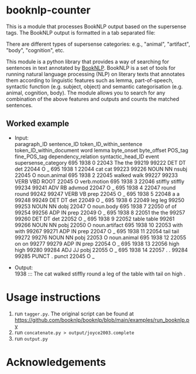 # booknlp-counter

This is a module that processes BookNLP output based on the supersense tags.
The BookNLP output is formatted in a tab separated file:


There are different types of supersense categories: e.g., "animal", "artifact", "body", "cognition", etc.

This module is a python library that provides a way of searching for sentences in text annotated by [BookNLP](https://github.com/booknlp/booknlp). BookNLP is a set of tools for 
running natural language processing (NLP) on literary texts that annotates them according to linguistic features such as lemma, part-of-speech,
syntactic function (e.g. subject, object) and semantic categorisation (e.g. animal, cognition, body). The module allows you to search for any combination of the above features and outputs and counts the matched sentences.

## Worked example
<!-- give an example sentence, a short one, where you can see the value of the annotation: e.g. with animal subject --> 
- Input:  
paragraph_ID	sentence_ID	token_ID_within_sentence	token_ID_within_document	word	lemma	byte_onset	byte_offset	POS_tag	fine_POS_tag	dependency_relation	syntactic_head_ID	event	supersense_category
695	1938	0	22043	The	the	99219	99222	DET	DT	det	22044	O	_
695	1938	1	22044	cat	cat	99223	99226	NOUN	NN	nsubj	22045	O	noun.animal
695	1938	2	22045	walked	walk	99227	99233	VERB	VBD	ROOT	22045	O	verb.motion
695	1938	3	22046	stiffly	stiffly	99234	99241	ADV	RB	advmod	22047	O	_
695	1938	4	22047	round	round	99242	99247	VERB	VB	prep	22045	O	_
695	1938	5	22048	a	a	99248	99249	DET	DT	det	22049	O	_
695	1938	6	22049	leg	leg	99250	99253	NOUN	NN	dobj	22047	O	noun.body
695	1938	7	22050	of	of	99254	99256	ADP	IN	prep	22049	O	_
695	1938	8	22051	the	the	99257	99260	DET	DT	det	22052	O	_
695	1938	9	22052	table	table	99261	99266	NOUN	NN	pobj	22050	O	noun.artifact
695	1938	10	22053	with	with	99267	99271	ADP	IN	prep	22047	O	_
695	1938	11	22054	tail	tail	99272	99276	NOUN	NN	pobj	22053	O	noun.animal
695	1938	12	22055	on	on	99277	99279	ADP	IN	prep	22054	O	_
695	1938	13	22056	high	high	99280	99284	ADJ	JJ	pobj	22055	O	_
695	1938	14	22057	.	.	99284	99285	PUNCT	.	punct	22045	O	_

- Output:  
1938 ::: The cat walked stiffly round a leg of the table with tail on high .

# Usage instructions

1. run `tagger.py`. The original script can be found at https://github.com/booknlp/booknlp/blob/main/examples/run_booknlp.py
2. run `concatenate.py > output/joyce2003.complete`
3. run `output.py`


# Acknowledgements


